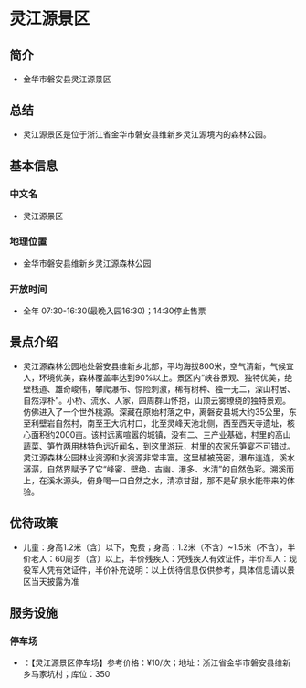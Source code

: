 # 灵江源景区
## 简介
- 金华市磐安县灵江源景区
## 总结
- 灵江源景区是位于浙江省金华市磐安县维新乡灵江源境内的森林公园。
## 基本信息
### 中文名
- 灵江源景区
### 地理位置
- 金华市磐安县维新乡灵江源森林公园
### 开放时间
- 全年 07:30-16:30(最晚入园16:30)；14:30停止售票
## 景点介绍
- 灵江源森林公园地处磐安县维新乡北部，平均海拔800米，空气清新，气候宜人，环境优美，森林覆盖率达到90%以上。景区内“峡谷景观、独特优美，绝壁栈道、雄奇峻伟，攀爬瀑布、惊险刺激，稀有树种、独一无二，深山村居、自然淳朴”。小桥、流水、人家，四周群山怀抱，山顶云雾缭绕的独特景观。仿佛进入了一个世外桃源。深藏在原始村落之中，离磐安县城大约35公里，东至利壁岩自然村，南至王大坑村口，北至灵峰天池北侧，西至西天寺遗址，核心面积约2000亩。该村远离喧嚣的城镇，没有二、三产业基础，村里的高山蔬菜、笋竹两用林特色远近闻名，到这里游玩，村里的农家乐笋宴不可错过。灵江源森林公园林业资源和水资源非常丰富。这里植被茂密，瀑布连连，溪水潺潺，自然界赋予了它“峰密、壁绝、古幽、瀑多、水清”的自然色彩。溯溪而上，在溪水源头，俯身喝一口自然之水，清凉甘甜，那不是矿泉水能带来的体验。
## 优待政策
- 儿童：身高1.2米（含）以下，免费；身高：1.2米（不含）~1.5米（不含），半价老人：60周岁（含）以上，半价残疾人：凭残疾人有效证件，半价军人：现役军人凭有效证件，半价补充说明：以上优待信息仅供参考，具体信息请以景区当天披露为准
## 服务设施
### 停车场
- ：【灵江源景区停车场】参考价格：¥10/次；地址：浙江省金华市磐安县维新乡马家坑村；库位：350